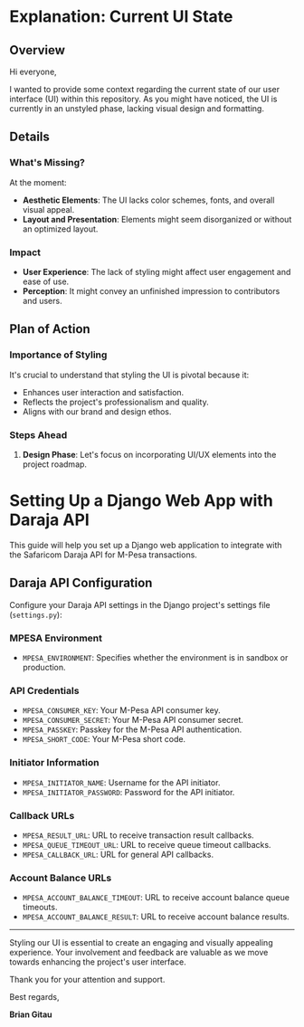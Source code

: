 # Explanation: Current UI State

## Overview

Hi everyone,

I wanted to provide some context regarding the current state of our user interface (UI) within this repository. As you might have noticed, the UI is currently in an unstyled phase, lacking visual design and formatting.

## Details

### What's Missing?

At the moment:

- **Aesthetic Elements**: The UI lacks color schemes, fonts, and overall visual appeal.
- **Layout and Presentation**: Elements might seem disorganized or without an optimized layout.

### Impact

- **User Experience**: The lack of styling might affect user engagement and ease of use.
- **Perception**: It might convey an unfinished impression to contributors and users.

## Plan of Action

### Importance of Styling

It's crucial to understand that styling the UI is pivotal because it:

- Enhances user interaction and satisfaction.
- Reflects the project's professionalism and quality.
- Aligns with our brand and design ethos.

### Steps Ahead

1. **Design Phase**: Let's focus on incorporating UI/UX elements into the project roadmap.
   
# Setting Up a Django Web App with Daraja API

This guide will help you set up a Django web application to integrate with the Safaricom Daraja API for M-Pesa transactions.

## Daraja API Configuration

Configure your Daraja API settings in the Django project's settings file (`settings.py`):

### MPESA Environment
- `MPESA_ENVIRONMENT`: Specifies whether the environment is in sandbox or production.

### API Credentials
- `MPESA_CONSUMER_KEY`: Your M-Pesa API consumer key.
- `MPESA_CONSUMER_SECRET`: Your M-Pesa API consumer secret.
- `MPESA_PASSKEY`: Passkey for the M-Pesa API authentication.
- `MPESA_SHORT_CODE`: Your M-Pesa short code.

### Initiator Information
- `MPESA_INITIATOR_NAME`: Username for the API initiator.
- `MPESA_INITIATOR_PASSWORD`: Password for the API initiator.

### Callback URLs
- `MPESA_RESULT_URL`: URL to receive transaction result callbacks.
- `MPESA_QUEUE_TIMEOUT_URL`: URL to receive queue timeout callbacks.
- `MPESA_CALLBACK_URL`: URL for general API callbacks.

### Account Balance URLs
- `MPESA_ACCOUNT_BALANCE_TIMEOUT`: URL to receive account balance queue timeouts.
- `MPESA_ACCOUNT_BALANCE_RESULT`: URL to receive account balance results.

---

Styling our UI is essential to create an engaging and visually appealing experience. Your involvement and feedback are valuable as we move towards enhancing the project's user interface.

Thank you for your attention and support.

Best regards,

**Brian Gitau**
